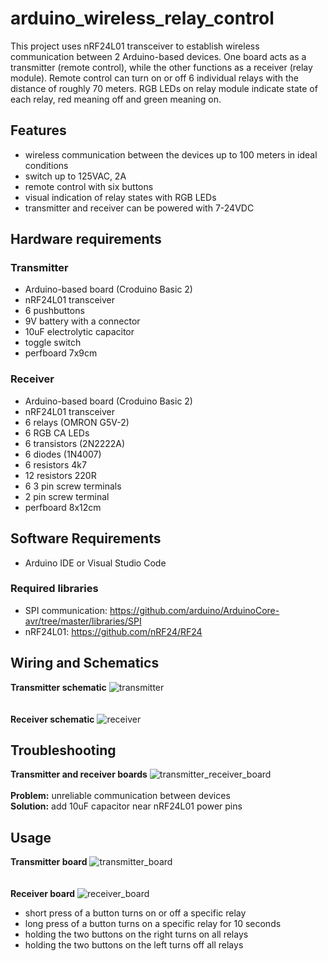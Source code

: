 # arduino_wireless_relay_control

This project uses nRF24L01 transceiver to establish wireless communication between 2 Arduino-based devices. One board acts as a transmitter (remote control), while the other functions as a receiver (relay module). Remote control can turn on or off 6 individual relays with the distance of roughly 70 meters. RGB LEDs on relay module indicate state of each relay, red meaning off and green meaning on.

## Features
- wireless communication between the devices up to 100 meters in ideal conditions
- switch up to 125VAC, 2A
- remote control with six buttons
- visual indication of relay states with RGB LEDs
- transmitter and receiver can be powered with 7-24VDC

## Hardware requirements
### Transmitter
- Arduino-based board (Croduino Basic 2)
- nRF24L01 transceiver
- 6 pushbuttons
- 9V battery with a connector
- 10uF electrolytic capacitor
- toggle switch
- perfboard 7x9cm

### Receiver
- Arduino-based board (Croduino Basic 2)
- nRF24L01 transceiver
- 6 relays (OMRON G5V-2)
- 6 RGB CA LEDs
- 6 transistors (2N2222A)
- 6 diodes (1N4007)
- 6 resistors 4k7
- 12 resistors 220R
- 6 3 pin screw terminals
- 2 pin screw terminal
- perfboard 8x12cm

## Software Requirements
- Arduino IDE or Visual Studio Code

### Required libraries
- SPI communication: https://github.com/arduino/ArduinoCore-avr/tree/master/libraries/SPI
- nRF24L01: https://github.com/nRF24/RF24

## Wiring and Schematics
**Transmitter schematic**
![transmitter](https://github.com/user-attachments/assets/c3b0d3cd-7b0f-424c-90ef-57980a7073b7)
<br>
<br>
<br>
**Receiver schematic**
![receiver](https://github.com/user-attachments/assets/2467aeb5-3e98-4239-8a94-25c952c33488)

## Troubleshooting  
**Transmitter and receiver boards**
![transmitter_receiver_board](https://github.com/user-attachments/assets/c3724b30-df50-441b-a285-bb14e072c283)
<br>
<br>
**Problem:** unreliable communication between devices <br>
**Solution:** add 10uF capacitor near nRF24L01 power pins

## Usage
**Transmitter board**
![transmitter_board](https://github.com/user-attachments/assets/bcc2b8d3-5728-471a-9204-500ace57e75f)
<br>
<br>
<br>
**Receiver board**
![receiver_board](https://github.com/user-attachments/assets/45325f86-045c-4d97-be06-2272136d49f2)

- short press of a button turns on or off a specific relay
- long press of a button turns on a specific relay for 10 seconds
- holding the two buttons on the right turns on all relays
- holding the two buttons on the left turns off all relays
